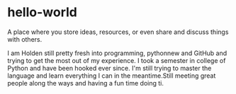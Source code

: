 
# hello-world
A place where you store ideas, resources, or even share and discuss things with others.

I am Holden still pretty fresh into programming, pythonnew and GitHub and trying to get the most out of my experience. I took a semester in college of Python and have been hooked ever since. I'm still trying to master the language and learn everything I can in the meantime.Still meeting great people along the ways and having a fun time doing ti.
